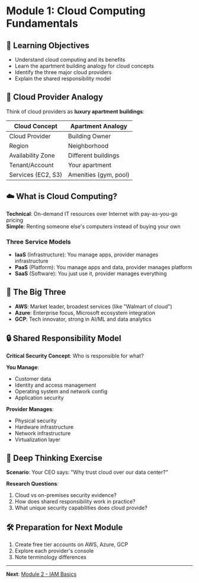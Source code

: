 # Module 1: Cloud Computing Fundamentals

## 🎯 Learning Objectives
- Understand cloud computing and its benefits
- Learn the apartment building analogy for cloud concepts
- Identify the three major cloud providers
- Explain the shared responsibility model

## 🏢 Cloud Provider Analogy
Think of cloud providers as **luxury apartment buildings**:

| Cloud Concept | Apartment Analogy |
|---------------|-------------------|
| Cloud Provider | Building Owner |
| Region | Neighborhood |
| Availability Zone | Different buildings |
| Tenant/Account | Your apartment |
| Services (EC2, S3) | Amenities (gym, pool) |

## ☁️ What is Cloud Computing?
**Technical**: On-demand IT resources over Internet with pay-as-you-go pricing  
**Simple**: Renting someone else's computers instead of buying your own

### Three Service Models
- **IaaS** (Infrastructure): You manage apps, provider manages infrastructure
- **PaaS** (Platform): You manage apps and data, provider manages platform  
- **SaaS** (Software): You just use it, provider manages everything

## 🏢 The Big Three
- **AWS**: Market leader, broadest services (like "Walmart of cloud")
- **Azure**: Enterprise focus, Microsoft ecosystem integration
- **GCP**: Tech innovator, strong in AI/ML and data analytics

## 🔒 Shared Responsibility Model
**Critical Security Concept**: Who is responsible for what?

**You Manage**:
- Customer data
- Identity and access management  
- Operating system and network config
- Application security

**Provider Manages**:
- Physical security
- Hardware infrastructure
- Network infrastructure
- Virtualization layer

## 🧠 Deep Thinking Exercise
**Scenario**: Your CEO says: "Why trust cloud over our data center?"

**Research Questions**:
1. Cloud vs on-premises security evidence?
2. How does shared responsibility work in practice?
3. What unique security capabilities does cloud provide?

## 🛠️ Preparation for Next Module
1. Create free tier accounts on AWS, Azure, GCP
2. Explore each provider's console
3. Note terminology differences

---
**Next**: [Module 2 - IAM Basics](02-iam-basics.md)
